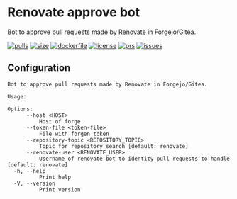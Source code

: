 # Renovate approve bot

Bot to approve pull requests made by [Renovate](https://docs.renovatebot.com/) in Forgejo/Gitea.

[![pulls](https://img.shields.io/docker/pulls/kokuwaio/renovate-approve-bot)](https://hub.docker.com/r/kokuwaio/renovate-approve-bot)
[![size](https://img.shields.io/docker/image-size/kokuwaio/renovate-approve-bot)](https://hub.docker.com/r/kokuwaio/renovate-approve-bot)
[![dockerfile](https://img.shields.io/badge/source-Dockerfile%20-blue)](https://git.kokuwa.io/kokuwaio/renovate-approve-bot/src/branch/main/Dockerfile)
[![license](https://img.shields.io/badge/License-EUPL%201.2-blue)](https://git.kokuwa.io/kokuwaio/renovate-approve-bot/src/branch/main/LICENSE)
[![prs](https://img.shields.io/gitea/pull-requests/open/kokuwaio/renovate-approve-bot?gitea_url=https%3A%2F%2Fgit.kokuwa.io)](https://git.kokuwa.io/kokuwaio/renovate-approve-bot/pulls)
[![issues](https://img.shields.io/gitea/issues/open/kokuwaio/renovate-approve-bot?gitea_url=https%3A%2F%2Fgit.kokuwa.io)](https://git.kokuwa.io/kokuwaio/renovate-approve-bot/issues)

## Configuration

```text
Bot to approve pull requests made by Renovate in Forgejo/Gitea.

Usage: 

Options:
      --host <HOST>
          Host of forge
      --token-file <token-file>
          File with forgen token
      --repository-topic <REPOSITORY_TOPIC>
          Topic for repository search [default: renovate]
      --renovate-user <RENOVATE_USER>
          Username of renovate bot to identity pull requests to handle [default: renovate]
  -h, --help
          Print help
  -V, --version
          Print version
```
